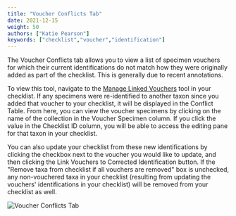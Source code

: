 ```yaml
---
title: "Voucher Conflicts Tab"
date: 2021-12-15
weight: 50
authors: ["Katie Pearson"]
keywords: ["checklist","voucher","identification"]
---
```


The Voucher Conflicts tab allows you to view a list of specimen vouchers for which their current identifications do not match how they were originally added as part of the checklist. This is generally due to recent annotations.

To view this tool, navigate to the [Manage Linked Vouchers](https://biokic.github.io/symbiota-docs/user/checklist/voucher/) tool in your checklist. If any specimens were re-identified to another taxon since you added that voucher to your checklist, it will be displayed in the Conflict Table. From here, you can view the voucher specimens by clicking on the name of the collection in the Voucher Specimen column. If you click the value in the Checklist ID column, you will be able to access the editing pane for that taxon in your checklist.

You can also update your checklist from these new identifications by clicking the checkbox next to the voucher you would like to update, and then clicking the Link Vouchers to Corrected Identification button. If the "Remove taxa from checklist if all vouchers are removed" box is unchecked, any non-vouchered taxa in your checklist (resulting from updating the vouchers' identifications in your checklist) will be removed from your checklist as well.

![Voucher Conflicts Tab](/symbiota-docs/images/voucherconflictstab.PNG)
